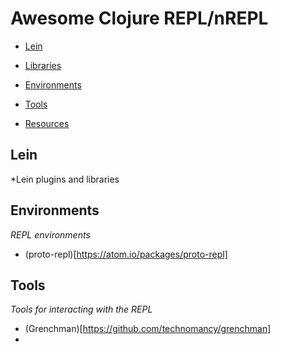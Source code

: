 # Awesome Clojure REPL/nREPL

- [Lein](#lein)
 
- [Libraries](#libraries)

- [Environments](#environments) 

- [Tools](#tools)

- [Resources](#resources)


## Lein 

*Lein plugins and libraries

## Environments

*REPL environments* 

 * (proto-repl)[https://atom.io/packages/proto-repl]

## Tools

*Tools for interacting with the REPL*

 * (Grenchman)[https://github.com/technomancy/grenchman]
 * 
